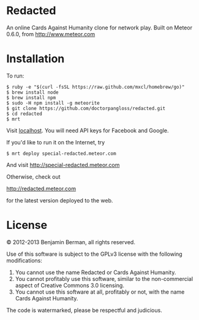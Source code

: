 Redacted
========

An online Cards Against Humanity clone for network play.
Built on Meteor 0.6.0, from http://www.meteor.com

Installation
============

To run:

    $ ruby -e "$(curl -fsSL https://raw.github.com/mxcl/homebrew/go)"
    $ brew install node
    $ brew install npm
    $ sudo -H npm install -g meteorite
    $ git clone https://github.com/doctorpangloss/redacted.git
    $ cd redacted
    $ mrt

Visit [localhost](http://localhost:3000). You will need API keys for Facebook and Google.

If you'd like to run it on the Internet, try

    $ mrt deploy special-redacted.meteor.com

And visit http://special-redacted.meteor.com

Otherwise, check out

http://redacted.meteor.com

for the latest version deployed to the web.


License
=======

© 2012-2013 Benjamin Berman, all rights reserved.

Use of this software is subject to the GPLv3 license with the following modifications:

  1. You cannot use the name Redacted or Cards Against Humanity.
  2. You cannot profitably use this software, similar to the non-commercial aspect of Creative Commons 3.0 licensing.
  3. You cannot use this software at all, profitably or not, with the name Cards Against Humanity.

The code is watermarked, please be respectful and judicious.
